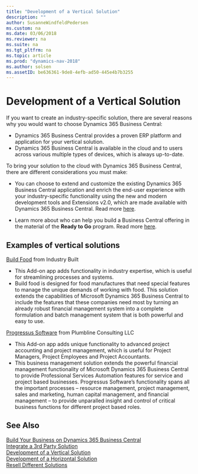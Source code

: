```yaml
---
title: "Development of a Vertical Solution"
description: ""
author: SusanneWindfeldPedersen
ms.custom: na
ms.date: 03/06/2018
ms.reviewer: na
ms.suite: na
ms.tgt_pltfrm: na
ms.topic: article
ms.prod: "dynamics-nav-2018"
ms.author: solsen
ms.assetID: be636361-9de8-4efb-ad50-445e4b7b3255
---
```


# Development of a Vertical Solution
If you want to create an industry-specific solution, there are several reasons why you would want to choose Dynamics 365 Business Central:

- Dynamics 365 Business Central provides a proven ERP platform and application for your vertical solution. 
- Dynamics 365 Business Central is available in the cloud and to users across various multiple types of devices, which is always up-to-date. 

To bring your solution to the cloud with Dynamics 365 Business Central, there are different considerations you must make: 

- You can choose to extend and customize the existing Dynamics 365 Business Central application and enrich the end-user experience with your industry-specific functionality using the new and modern development tools and Extensions v2.0, which are made available with Dynamics 365 Business Central. Read more [here](readiness-embed-apps.md).

- Learn more about who can help you build a Business Central offering in the material of the **Ready to Go** program. Read more [here](readiness-ready-to-go.md).

## Examples of vertical solutions 

[Build Food](https://appsource.microsoft.com/en-us/product/dynamics-365-for-finance-and-operations-business-edition/PUBID.industrybuilt%7CAID.cac55419-9441-4cbd-b8a3-1a7b3fcd8c0d%7CPAPPID.b3c7bfc9-8c72-45f5-a057-d051f1cd21c1) from Industry Built 
- This Add-on app adds functionality in industry expertise, which is useful for streamlining processes and systems. 
- Build food is designed for food manufactures that need special features to manage the unique demands of working with food. This solution extends the capabilities of Microsoft Dynamics 365 Business Central to include the features that these companies need most by turning an already robust financial management system into a complete formulation and batch management system that is both powerful and easy to use. 
 
[Progressus Software](https://appsource.microsoft.com/en-us/product/dynamics-365-for-finance-and-operations-business-edition/PUBID.progressussoftware%7CAID.27c95c42-3724-4c23-bc71-1eccdf3de37c%7CPAPPID.760fc3a0-ddab-43aa-93a5-6430f34f1b76) from Plumbline Consulting LLC 
- This Add-on app adds unique functionality to advanced project accounting and project management, which is useful for Project Managers, Project Employees and Project Accountants. 
- This business management solution extends the powerful financial management functionality of Microsoft Dynamics 365 Business Central to provide Professional Services Automation features for service and project based businesses. Progressus Software’s functionality spans all the important processes – resource management, project management, sales and marketing, human capital management, and financial management – to provide unparalled insight and control of critical business functions for different project based roles. 

## See Also
[Build Your Business on Dynamics 365 Business Central](readiness-welcome.md)  
[Integrate a 3rd Party Solution](readiness-thirdparty-solution.md)  
[Development of a Vertical Solution](readiness-develop-vertical.md)  
[Development of a Horizontal Solution](readiness-develop-horizontal.md)  
[Resell Different Solutions](readiness-reseller.md)  

